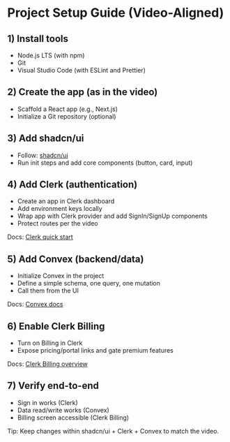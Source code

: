 # Project Setup Guide (Video-Aligned)

## 1) Install tools

- Node.js LTS (with npm)
- Git
- Visual Studio Code (with ESLint and Prettier)

## 2) Create the app (as in the video)

- Scaffold a React app (e.g., Next.js)
- Initialize a Git repository (optional)

## 3) Add shadcn/ui

- Follow: [shadcn/ui](https://ui.shadcn.com/)
- Run init steps and add core components (button, card, input)

## 4) Add Clerk (authentication)

- Create an app in Clerk dashboard
- Add environment keys locally
- Wrap app with Clerk provider and add SignIn/SignUp components
- Protect routes per the video

Docs: [Clerk quick start](https://go.clerk.com/sloth-fs)

## 5) Add Convex (backend/data)

- Initialize Convex in the project
- Define a simple schema, one query, one mutation
- Call them from the UI

Docs: [Convex docs](https://www.convex.dev/)

## 6) Enable Clerk Billing

- Turn on Billing in Clerk
- Expose pricing/portal links and gate premium features

Docs: [Clerk Billing overview](https://clerk.com/docs/billing/overview)

## 7) Verify end-to-end

- Sign in works (Clerk)
- Data read/write works (Convex)
- Billing screen accessible (Clerk Billing)

Tip: Keep changes within shadcn/ui + Clerk + Convex to match the video.
